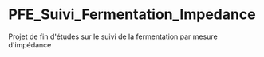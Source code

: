 # PFE_Suivi_Fermentation_Impedance
 Projet de fin d'études sur le suivi de la fermentation par mesure d'impédance

